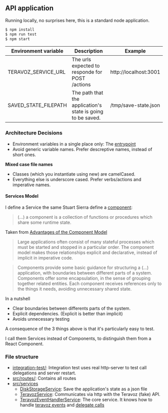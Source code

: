 
## API application

Running locally, no surprises here, this is a standard node application.

```bash
$ npm install
$ npm run test
$ npm start
```

| Environment variable  | Description   | Example |
| --------------------- | ------------- | -------- | 
| TERAVOZ_SERVICE_URL   | The urls expected to responde for POST /actions  | http://localhost:3001 |
| SAVED_STATE_FILEPATH  | The path that the application's state is going to be saved. | /tmp/save-state.json |

### Architecture Decisions

  - Environment variables in a single place only: The [entrypoint](https://github.com/felipeblassioli/teravoz-challenge/blob/master/apps/api/start-api.js)
  - Avoid generic variable names. Prefer descreptive names, instead of short ones.

**Mixed case file names**

  - Classes (which you instantiate using new) are camelCased.
  - Everything else is underscore cased. Prefer verbs/actions and imperative names.

#### Services Model
I define a Service the same Stuart Sierra define a [component](https://github.com/stuartsierra/component):

> (...) a component is a collection of functions or procedures which share some runtime state.

Taken from [Advantages of the Component Model](https://github.com/stuartsierra/component#advantages-of-the-component-model)

> Large applications often consist of many stateful processes which must be started and stopped in a particular order. The component model makes those relationships explicit and declarative, instead of implicit in imperative code.

> Components provide some basic guidance for structuring a (...) application, with boundaries between different parts of a system. Components offer some encapsulation, in the sense of grouping together related entities. Each component receives references only to the things it needs, avoiding unnecessary shared state.

In a nutshell

  - Clear boundaries between differents parts of the system.
  - Explicit dependencies. (Explicit is better than implicit)
  - Avoids unnecessary testing

A consequence of the 3 things above is that it's particularly easy to test.

I call them Services instead of Components, to distinguish them from a React Component.

### File structure

  - [integration-test/](https://github.com/felipeblassioli/teravoz-challenge/tree/master/apps/api/integration-test): Integration test uses real http-server to test call delegations and server restart.
  - [src/routes/](https://github.com/felipeblassioli/teravoz-challenge/tree/master/apps/api/src/routes): Contains all routes
  - [src/services](https://github.com/felipeblassioli/teravoz-challenge/tree/master/apps/api/src/services)
    - [DiskStorageService](https://github.com/felipeblassioli/teravoz-challenge/blob/master/apps/api/src/services/DiskStorageService.js): Save the application's state as a json file
    - [TeravozService](https://github.com/felipeblassioli/teravoz-challenge/blob/master/apps/api/src/services/TeravozService.js): Communicates via http with the Teravoz (fake) API.
    - [TeravozEventHandlerService](https://github.com/felipeblassioli/teravoz-challenge/tree/master/apps/api/src/services/TeravozEventHandlerService): The core service. It knows how to handle [teravoz events](https://developers.teravoz.com.br/#lista-eventos) and [delegate calls](https://github.com/felipeblassioli/teravoz-challenge/blob/master/apps/api/src/services/TeravozEventHandlerService/logic/call-delegation-logic.js)

